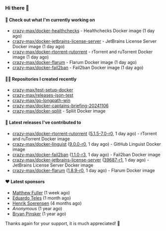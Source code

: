 ### Hi there 👋

#### 👷 Check out what I'm currently working on

- [crazy-max/docker-healthchecks](https://github.com/crazy-max/docker-healthchecks) - Healthchecks Docker image (1 day ago)
- [crazy-max/docker-jetbrains-license-server](https://github.com/crazy-max/docker-jetbrains-license-server) - JetBrains License Server Docker image (1 day ago)
- [crazy-max/docker-rtorrent-rutorrent](https://github.com/crazy-max/docker-rtorrent-rutorrent) - rTorrent and ruTorrent Docker image (1 day ago)
- [crazy-max/docker-flarum](https://github.com/crazy-max/docker-flarum) - Flarum Docker image (1 day ago)
- [crazy-max/docker-fail2ban](https://github.com/crazy-max/docker-fail2ban) - Fail2ban Docker image (1 day ago)

#### 👨‍💻 Repositories I created recently

- [crazy-max/test-setup-docker](https://github.com/crazy-max/test-setup-docker)
- [crazy-max/releases-json-test](https://github.com/crazy-max/releases-json-test)
- [crazy-max/go-longpath-win](https://github.com/crazy-max/go-longpath-win)
- [crazy-max/docker-captains-briefing-20241106](https://github.com/crazy-max/docker-captains-briefing-20241106)
- [crazy-max/docker-spliit](https://github.com/crazy-max/docker-spliit) - Spliit Docker image

#### 🚀 Latest releases I've contributed to

- [crazy-max/docker-rtorrent-rutorrent](https://github.com/crazy-max/docker-rtorrent-rutorrent) ([5.1.5-7.0-r0](https://github.com/crazy-max/docker-rtorrent-rutorrent/releases/tag/5.1.5-7.0-r0), 1 day ago) - rTorrent and ruTorrent Docker image
- [crazy-max/docker-linguist](https://github.com/crazy-max/docker-linguist) ([9.0.0-r0](https://github.com/crazy-max/docker-linguist/releases/tag/9.0.0-r0), 1 day ago) - GitHub Linguist Docker image
- [crazy-max/docker-fail2ban](https://github.com/crazy-max/docker-fail2ban) ([1.1.0-r3](https://github.com/crazy-max/docker-fail2ban/releases/tag/1.1.0-r3), 1 day ago) - Fail2ban Docker image
- [crazy-max/docker-jetbrains-license-server](https://github.com/crazy-max/docker-jetbrains-license-server) ([39687-r1](https://github.com/crazy-max/docker-jetbrains-license-server/releases/tag/39687-r1), 1 day ago) - JetBrains License Server Docker image
- [crazy-max/docker-flarum](https://github.com/crazy-max/docker-flarum) ([1.8.9-r0](https://github.com/crazy-max/docker-flarum/releases/tag/1.8.9-r0), 1 day ago) - Flarum Docker image

#### ❤️ Latest sponsors
- [Matthew Fuller](https://github.com/mathematics333) (1 week ago)
- [Eduardo Teles](https://github.com/eduardoteles17) (1 month ago)
- [Henrik Soerensen](https://github.com/hsoerensen) (4 months ago)
- _Anonymous_ (1 year ago)
- [Bryan Pinsker](https://github.com/BryanPinsker) (1 year ago)

Thanks again for your support, it is much appreciated! 🙏
